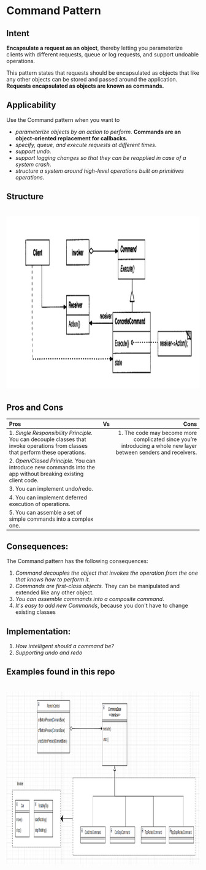 # Command Pattern

## Intent

**Encapsulate a request as an object**, thereby letting you parameterize clients with different requests, queue or log requests, and support undoable operations.

This pattern states that requests should be encapsulated as objects that like any other objects can be stored and passed around the application. **Requests encapsulated as objects are known as commands.**

## Applicability

Use the Command pattern when you want to
 - *parameterize objects by an action to perform*. **Commands are an object-oriented replacement for callbacks.**
 - *specify, queue, and execute requests at different times*. 
 - *support undo*. 
 - *support logging changes so that they can be reapplied in case of a system
crash*. 
 - *structure a system around high-level operations built on primitives operations*. 

## Structure

# <img src="../../../../../src/main/resources/docs/Command Pattern.PNG" width="700" height="450">

## Pros and Cons

| Pros                                                                                                                              | Vs  |                                                                                                              Cons |
|:----------------------------------------------------------------------------------------------------------------------------------|:---:|------------------------------------------------------------------------------------------------------------------:|
| 1. *Single Responsibility Principle.* You can decouple classes that invoke operations from classes that perform these operations. |     | 1. The code may become more complicated since you’re introducing a whole new layer between senders and receivers. |
| 2. *Open/Closed Principle.* You can introduce new commands into the app without breaking existing client code.                    |     |                                                                                                                   |
| 3. You can implement undo/redo.                                                                                                   |     |                                                                                                                   |
| 4. You can implement deferred execution of operations.                                                                            |     |                                                                                                                   |
| 5. You can assemble a set of simple commands into a complex one.                                                                  |     |                                                                                                                   |

## Consequences:

The Command pattern has the following consequences:
1. *Command decouples the object that invokes the operation from the one that
   knows how to perform it.*
2. *Commands are first-class objects.* They can be manipulated and extended
   like any other object.
3. *You can assemble commands into a composite command*. 
4. *It's easy to add new Commands*, because you don't have to change existing
   classes

## Implementation:

1. *How intelligent should a command be?*
2. *Supporting undo and redo*

## Examples found in this repo

# <img src="../../../../../src/main/resources/docs/Command Pattern Example.PNG" width="700" height="450">
